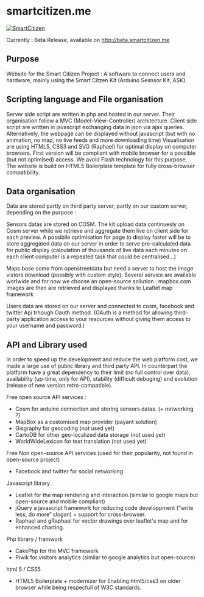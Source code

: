 smartcitizen.me
===============
[![SmartCitizen](http://beta.smartcitizen.me/img/logo_200x200.png)](http://beta.smartcitizen.me)

Currently : Beta Release, available on http://beta.smartcitizen.me

## Purpose

Website for the Smart Citizen Project : A software to connect users and hardware, mainly using the Smart Citzen Kit (Arduino Sesnsor Kit, ASK).


## Scripting language and File organisation

Server side script are written in php and hosted in our server. Their organisation follow a MVC (Model–View–Controller) architecture.
Client side script are written in javascript exchanging data in json via ajax queries. Alternatively, the webpage can be displayed without javascript (but with no animation, no map, no live feeds and more downloading time)
Visualisation are using HTML5, CSS3 and SVG (Raphael) for optimal display on computer browsers. First version will be compliant with mobile browser for a possible (but not optimised) access. We avoid Flash technology for this purpose. The website is build on HTML5 Boilerplate template for fully cross-browser compatibility.


## Data organisation
Data are stored partly on third party server, partly on our custom server, depending on the purpose :

Sensors datas are stored on COSM. The kit upload data continuesly on Cosm server while we retrieve and aggregate them live on client side for each preview. A possibile optimisation for page to display faster will be to store aggregated data on our server in order to serve pre-calculated data for public display (calculation of thousands of live data each minutes on each client computer is a repeated task that could be centralised...)

Maps base come from openstreetdata but need a server to host the image vistors download (possibly with custom style). Several service are available worlwide and for now  we choose an open-source sollution : mapbox.com
images are then are retrieved and displayed thanks to Leaflet map framework

Users data are stored on our server and connected to cosm, facebook and twitter Api trhough Oauth method. (OAuth is a method for allowing third-party application access to your resources without giving them access to your username and password.)


## API and Library used

In order to speed up the development and reduce the web platform cost, we made a large use of public library and third party API. In counterpart the platform have a great dependency to their limit (no full control over data), availability (up-time, only for API), stability (difficult debuging) and evolution (release of new version retro-compatible).

Free open source API services :
- Cosm for arduino connection and storing sensors datas. (+ networking ?)
- MapBox as a customised map provider (payant solution)
- Gisgraphy for geocoding (not used yet)
- CartoDB for other geo-localized data storage (not used yet)
- WorldWideLexicon for text translation (not used yet)

Free Non open-source API services (used for their popularity, not found in open-source project)
- Facebook and twitter for social networking

Javascript library :
- Leaflet for the map rendering and interaction.(similar to google maps but open-source and mobile compliant)
- jQuery a javascript framework for reducing code developpment (“write less, do more” slogan) + support for cross-browser.
- Raphael and gRaphael for vector drawings over leaflet's map and for enhanced charting.

Php library / framwork
- CakePhp for the MVC framework
- Piwik for visitors analytics (similar to google analytics but open-source)

html 5 / CSS5
- HTML5 Boilerplate + modernizer for Enabling html5/css3 on older browser while being respecfull of W3C standards.


